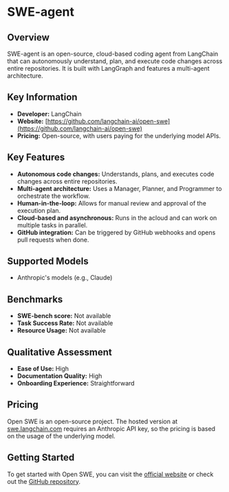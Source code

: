 # SWE-agent

## Overview

SWE-agent is an open-source, cloud-based coding agent from LangChain that can autonomously understand, plan, and execute code changes across entire repositories. It is built with LangGraph and features a multi-agent architecture.

## Key Information

- **Developer:** LangChain
- **Website:** [https://github.com/langchain-ai/open-swe](https://github.com/langchain-ai/open-swe)
- **Pricing:** Open-source, with users paying for the underlying model APIs.

## Key Features

- **Autonomous code changes:** Understands, plans, and executes code changes across entire repositories.
- **Multi-agent architecture:** Uses a Manager, Planner, and Programmer to orchestrate the workflow.
- **Human-in-the-loop:** Allows for manual review and approval of the execution plan.
- **Cloud-based and asynchronous:** Runs in the acloud and can work on multiple tasks in parallel.
- **GitHub integration:** Can be triggered by GitHub webhooks and opens pull requests when done.

## Supported Models

- Anthropic's models (e.g., Claude)

## Benchmarks

- **SWE-bench score:** Not available
- **Task Success Rate:** Not available
- **Resource Usage:** Not available

## Qualitative Assessment

- **Ease of Use:** High
- **Documentation Quality:** High
- **Onboarding Experience:** Straightforward

## Pricing

Open SWE is an open-source project. The hosted version at [swe.langchain.com](https://swe.langchain.com/) requires an Anthropic API key, so the pricing is based on the usage of the underlying model.

## Getting Started

To get started with Open SWE, you can visit the [official website](https://swe.langchain.com/) or check out the [GitHub repository](https://github.com/langchain-ai/open-swe).


